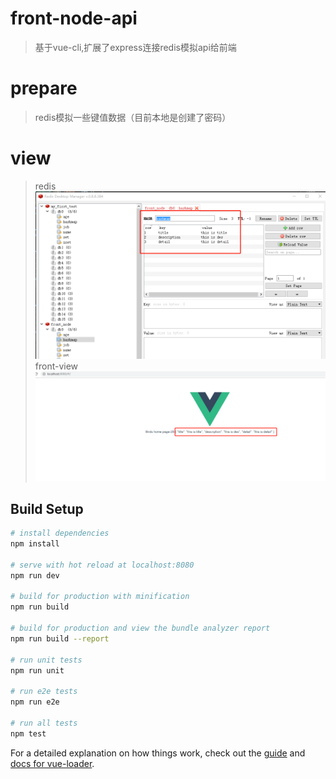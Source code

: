 # front-node-api

> 基于vue-cli,扩展了express连接redis模拟api给前端

# prepare
> redis模拟一些键值数据（目前本地是创建了密码）

# view  
 > redis
 ![image](https://github.com/qianduanwuzi/img/blob/master/static/redis.png)
 > front-view
 ![image](https://github.com/qianduanwuzi/img/blob/master/static/front-view.png)

## Build Setup

``` bash
# install dependencies
npm install

# serve with hot reload at localhost:8080
npm run dev

# build for production with minification
npm run build

# build for production and view the bundle analyzer report
npm run build --report

# run unit tests
npm run unit

# run e2e tests
npm run e2e

# run all tests
npm test
```

For a detailed explanation on how things work, check out the [guide](http://vuejs-templates.github.io/webpack/) and [docs for vue-loader](http://vuejs.github.io/vue-loader).

